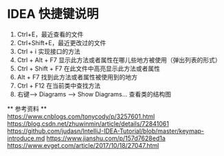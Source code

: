 # IDEA 快捷键说明

1. Ctrl+E，最近查看的文件
2. Ctrl+Shift+E，最近更改过的文件
3. Ctrl + i 	实现接口的方法
4. Ctrl + Alt + F7	显示此方法或者属性在哪儿些地方被使用（弹出列表的形式）
5. Ctrl + Shift + F7 在此文件中高亮显示此方法或者属性
6. Alt + F7  找到此方法或者属性被使用到的地方
7. Ctrl + F12 在当前类中查找方法
8. 右键--> Diagrams --> Show Diagrams... 查看类的结构图


** 参考资料 **  
https://www.cnblogs.com/tonycody/p/3257601.html
https://blog.csdn.net/zhuwinmin/article/details/72841061
https://github.com/judasn/IntelliJ-IDEA-Tutorial/blob/master/keymap-introduce.md
https://www.jianshu.com/p/157d7628ed1a
https://www.evget.com/article/2017/10/18/27047.html